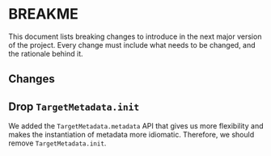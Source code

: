 # BREAKME

This document lists breaking changes to introduce in the next major version of the project.
Every change must include what needs to be changed, and the rationale behind it. 

## Changes

## Drop `TargetMetadata.init`

We added the `TargetMetadata.metadata` API that gives us more flexibility and makes the instantiation of metadata more idiomatic. Therefore, we should remove `TargetMetadata.init`.